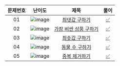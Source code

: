 |문제번호|난이도|제목|풀이|
|:---:|:---:|:---:|:---:|
|01|![image](https://user-images.githubusercontent.com/68424403/176992717-e1a57e02-8e8e-4f82-9ec8-27fff35dc4f7.png)|[최댓값 구하기](https://school.programmers.co.kr/learn/courses/30/lessons/59415)|[✅](https://github.com/kimdaeyeobbb/Computer-Science/blob/main/Database/Coding%20Test/Programmers/SUM%2CMAX%2CMIN/get%20maxnum.sql)|
|02|![image](https://user-images.githubusercontent.com/68424403/176992717-e1a57e02-8e8e-4f82-9ec8-27fff35dc4f7.png)|[가장 비싼 상품 구하기](https://school.programmers.co.kr/learn/courses/30/lessons/131697)|[✅](./findTopEndItem.sql)|
|03|![image](https://user-images.githubusercontent.com/68424403/188271247-115b904d-2f51-4791-8f3e-af4bfe5a872c.png)|[최솟값 구하기](https://school.programmers.co.kr/learn/courses/30/lessons/59038)|[✅](https://github.com/kimdaeyeobbb/Computer-Science/blob/main/Database/Coding%20Test/Programmers/SUM%2CMAX%2CMIN/get%20minnum.sql)|
|04|![image](https://user-images.githubusercontent.com/68424403/188271247-115b904d-2f51-4791-8f3e-af4bfe5a872c.png)|[동물 수 구하기](https://school.programmers.co.kr/learn/courses/30/lessons/59406)|[✅](https://github.com/kimdaeyeobbb/Computer-Science/blob/main/Database/Coding%20Test/Programmers/SUM%2CMAX%2CMIN/counting%20animal.sql)|
|05|![image](https://user-images.githubusercontent.com/68424403/188271247-115b904d-2f51-4791-8f3e-af4bfe5a872c.png)|[중복 제거하기](https://school.programmers.co.kr/learn/courses/30/lessons/59408)|[✅](https://github.com/kimdaeyeobbb/Computer-Science/blob/main/Database/Coding%20Test/Programmers/SUM%2CMAX%2CMIN/deduplication.sql)|
